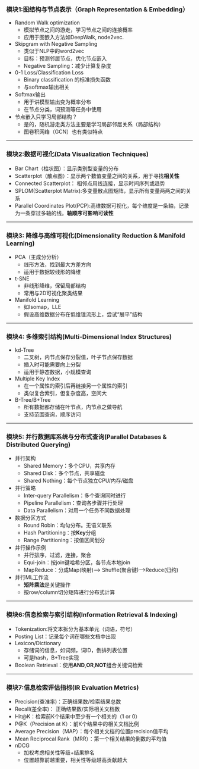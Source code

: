 ### 模块1:图结构与节点表示（Graph Representation & Embedding）
* Random Walk optimization
  * 模拟节点之间的游走，学习节点之间的连接概率
  * 应用于图嵌入方法如DeepWalk, node2vec.
* Skipgram with Negative Sampling
  * 类似于NLP中的word2vec
  * 目标：预测邻居节点，优化节点嵌入
  * Negative Sampling：减少计算复杂度
* 0-1 Loss/Classification Loss
  * Binary classification 的标准损失函数
  * 与softmax输出相关
* Softmax输出
  * 用于讲模型输出变为概率分布
  * 在节点分类，词预测等任务中使用
* 节点嵌入只学习局部结构？
  * 是的，随机游走类方法主要是学习局部邻居关系（局部结构）
  * 图卷积网络（GCN）也有类似特点
  
---
### 模块2:数据可视化(Data Visualization Techniques)
* Bar Chart（柱状图）：显示类别型变量的分布
* Scatterplot（散点图）：显示两个数值变量之间的关系，用于寻找**相关性**
* Connected Scatterplot： 相邻点用线连接，显示时间序列或趋势
* SPLOM(Scatterplot Matrix):多变量散点图矩阵，显示所有变量两两之间的关系
* Parallel Coordinates Plot(PCP):高维数据可视化，每个维度是一条轴，记录为一条穿过多轴的线。**轴顺序可影响可读性**
---
### 模块3: 降维与高维可视化(Dimensionality Reduction & Manifold Learning)
* PCA（主成分分析）
  * 线形方法，找到最大方差方向
  * 适用于数据较线形的降维
* t-SNE
  * 非线形降维，保留局部结构
  * 常用与2D可视化聚类结果
* Manifold Learning
  * 如Isomap，LLE
  * 假设高维数据分布在低维锥流形上，尝试“展平”结构
---
### 模块4: 多维索引结构(Multi-Dimensional Index Structures)
* kd-Tree
  * 二叉树，内节点保存分裂值，叶子节点保存数据
  * 插入时可能需要向上分裂
  * 适用于静态数据，小规模查询
* Multiple Key Index
  * 在一个属性的索引后再链接另一个属性的索引
  * 类似复合索引，但复杂度高，空间大
* B-Tree/B+Tree
  * 所有数据都存储在叶节点，内节点之做导航
  * 支持范围查询，顺序访问
---
### 模块5: 并行数据库系统与分布式查询(Parallel Databases & Distributed Querying)
* 并行架构
  * Shared Memory：多个CPU，共享内存
  * Shared Disk：多个节点，共享磁盘
  * Shared Nothing：每个节点独立CPU/内存/磁盘
* 并行策略
  * Inter-query Parallelism：多个查询同时进行
  * Pipeline Parallelism：查询各步骤并行处理
  * Data Parallelism：对用一个任务不同数据处理
* 数据分区方式
  * Round Robin：均匀分布。无语义联系
  * Hash Partitioning：按**Key**分组
  * Range Partitioning：按值区间划分
* 并行操作示例
  * 并行排序，过滤，连接，聚合
  * Equi-join：按join键哈希分区，各节点本地join
  * MapReduce：分成Map(映射)--> Shuffle(聚合键)-->Reduce(归约)
* 并行ML工作流
  * **矩阵乘法**是关键操作
  * 按row/column切分矩阵进行分布式计算
---
### 模块6:信息检索与索引结构(Information Retrieval & Indexing)
* Tokenization:将文本拆分为基本单元（词语，符号）
* Posting List：记录每个词在哪些文档中出现
* Lexicon/Dictionary
  * 存储词的信息，如词频，词ID，倒排列表位置
  * 可是hash，B+Tree实现
* Boolean Retrieval：使用**AND**,**OR**,**NOT**组合关键词检索
---
### 模块7:信息检索评估指标(IR Evaluation Metrics)
* Precision(查准率)：正确结果数/检索结果总数
* Recall(差全率)： 正确结果数/实际相关文档数
* Hit@K：检索前K个结果中至少有一个相关的（1 or 0）
* P@K（Precision at K）：前K个结果中的相关文档比例
* Average Precision（MAP）：每个相关文档的位置precision值平均
* Mean Reciprocal Rank（MRR）：第一个相关结果的倒数的平均值
* nDCG
  * 加权考虑相关性等级+结果排名
  * 位置越靠前越重要，相关性等级越高贡献越大
